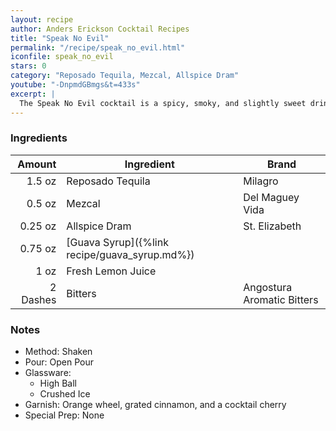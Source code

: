 ```yaml
---
layout: recipe
author: Anders Erickson Cocktail Recipes
title: "Speak No Evil"
permalink: "/recipe/speak_no_evil.html"
iconfile: speak_no_evil
stars: 0
category: "Reposado Tequila, Mezcal, Allspice Dram"
youtube: "-DnpmdGBmgs&t=433s"
excerpt: |
  The Speak No Evil cocktail is a spicy, smoky, and slightly sweet drink that features mezcal as its base spirit.
---
```


### Ingredients

|   Amount | Ingredient                                    | Brand                      |
| -------: | --------------------------------------------- | -------------------------- |
|   1.5 oz | Reposado Tequila                              | Milagro                    |
|   0.5 oz | Mezcal                                        | Del Maguey Vida            |
|  0.25 oz | Allspice Dram                                 | St. Elizabeth              |
|  0.75 oz | [Guava Syrup]({%link recipe/guava_syrup.md%}) |                            |
|     1 oz | Fresh Lemon Juice                             |                            |
| 2 Dashes | Bitters                                       | Angostura Aromatic Bitters |

### Notes

- Method: Shaken
- Pour: Open Pour
- Glassware:
  - High Ball
  - Crushed Ice
- Garnish: Orange wheel, grated cinnamon, and a cocktail cherry
- Special Prep: None
